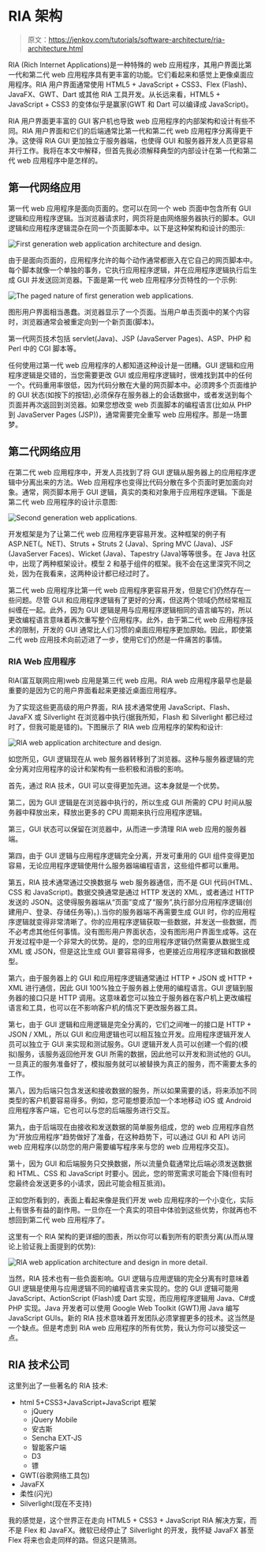 # RIA 架构

> 原文：<https://jenkov.com/tutorials/software-architecture/ria-architecture.html>

RIA (Rich Internet Applications)是一种特殊的 web 应用程序，其用户界面比第一代和第二代 web 应用程序具有更丰富的功能。它们看起来和感觉上更像桌面应用程序。RIA 用户界面通常使用 HTML5 + JavaScript + CSS3、Flex (Flash)、JavaFX、GWT、Dart 或其他 RIA 工具开发。从长远来看，HTML5 + JavaScript + CSS3 的变体似乎是赢家(GWT 和 Dart 可以编译成 JavaScript)。

RIA 用户界面更丰富的 GUI 客户机也导致 web 应用程序的内部架构和设计有些不同。RIA 用户界面和它们的后端通常比第一代和第二代 web 应用程序分离得更干净。这使得 RIA GUI 更加独立于服务器端，也使得 GUI 和服务器开发人员更容易并行工作。我将在本文中解释，但首先我必须解释典型的内部设计在第一代和第二代 web 应用程序中是怎样的。

## 第一代网络应用

第一代 web 应用程序是面向页面的。您可以在同一个 web 页面中包含所有 GUI 逻辑和应用程序逻辑。当浏览器请求时，网页将是由网络服务器执行的脚本。GUI 逻辑和应用程序逻辑混杂在同一个页面脚本中。以下是这种架构和设计的图示:

![First generation web application architecture and design.](img/f8accb51c15ce465211684ed97d173da.png)

由于是面向页面的，应用程序允许的每个动作通常都嵌入在它自己的网页脚本中。每个脚本就像一个单独的事务，它执行应用程序逻辑，并在应用程序逻辑执行后生成 GUI 并发送回浏览器。下面是第一代 web 应用程序分页特性的一个示例:

![The paged nature of first generation web applications.](img/805beaeb225d681bf204bd2bc77a2bc6.png)

图形用户界面相当愚蠢。浏览器显示了一个页面。当用户单击页面中的某个内容时，浏览器通常会被重定向到一个新页面(脚本)。

第一代网页技术包括 servlet(Java)、JSP (JavaServer Pages)、ASP、PHP 和 Perl 中的 CGI 脚本等。

任何使用过第一代 web 应用程序的人都知道这种设计是一团糟。GUI 逻辑和应用程序逻辑是交错的，当您需要更改 GUI 或应用程序逻辑时，很难找到其中的任何一个。代码重用率很低，因为代码分散在大量的网页脚本中。必须跨多个页面维护的 GUI 状态(如按下的按钮),必须保存在服务器上的会话数据中，或者发送到每个页面并再次返回到浏览器。如果您想改变 web 页面脚本的编程语言(比如从 PHP 到 JavaServer Pages (JSP))，通常需要完全重写 web 应用程序。那是一场噩梦。

## 第二代网络应用

在第二代 web 应用程序中，开发人员找到了将 GUI 逻辑从服务器上的应用程序逻辑中分离出来的方法。Web 应用程序也变得比代码分散在多个页面时更加面向对象。通常，网页脚本用于 GUI 逻辑，真实的类和对象用于应用程序逻辑。下面是第二代 web 应用程序的设计示意图:

![Second generation web applications.](img/a269971ebeef13f980c997a9ae9b8442.png)

开发框架是为了让第二代 web 应用程序更容易开发。这种框架的例子有 ASP.NET(。NET)、Struts + Struts 2 (Java)、Spring MVC (Java)、JSF (JavaServer Faces)、Wicket (Java)、Tapestry (Java)等等很多。在 Java 社区中，出现了两种框架设计。模型 2 和基于组件的框架。我不会在这里深究不同之处，因为在我看来，这两种设计都已经过时了。

第二代 web 应用程序比第一代 web 应用程序更容易开发，但是它们仍然存在一些问题。尽管 GUI 和应用程序逻辑有了更好的分离，但这两个领域仍然经常相互纠缠在一起。此外，因为 GUI 逻辑是用与应用程序逻辑相同的语言编写的，所以更改编程语言意味着再次重写整个应用程序。此外，由于第二代 web 应用程序技术的限制，开发的 GUI 通常比人们习惯的桌面应用程序更加原始。因此，即使第二代 web 应用技术向前迈进了一步，使用它们仍然是一件痛苦的事情。

### RIA Web 应用程序

RIA(富互联网应用)web 应用是第三代 web 应用。RIA web 应用程序最早也是最重要的是因为它的用户界面看起来更接近桌面应用程序。

为了实现这些更高级的用户界面，RIA 技术通常使用 JavaScript、Flash、JavaFX 或 Silverlight 在浏览器中执行(据我所知，Flash 和 Silverlight 都已经过时了，但我可能是错的)。下图展示了 RIA web 应用程序的架构和设计:

![RIA web application architecture and design.](img/4765187ea4aa493dd2b828b569c34e61.png)

如您所见，GUI 逻辑现在从 web 服务器转移到了浏览器。这种与服务器逻辑的完全分离对应用程序的设计和架构有一些积极和消极的影响。

首先，通过 RIA 技术，GUI 可以变得更加先进。这本身就是一个优势。

第二，因为 GUI 逻辑是在浏览器中执行的，所以生成 GUI 所需的 CPU 时间从服务器中释放出来，释放出更多的 CPU 周期来执行应用程序逻辑。

第三，GUI 状态可以保留在浏览器中，从而进一步清理 RIA web 应用的服务器端。

第四，由于 GUI 逻辑与应用程序逻辑完全分离，开发可重用的 GUI 组件变得更加容易，无论应用程序逻辑使用什么服务器端编程语言，这些组件都可以重用。

第五，RIA 技术通常通过交换数据与 web 服务器通信，而不是 GUI 代码(HTML、CSS 和 JavaScript)。数据交换通常是通过 HTTP 发送的 XML，或者通过 HTTP 发送的 JSON。这使得服务器端从“页面”变成了“服务”,执行部分应用程序逻辑(创建用户、登录、存储任务等)。).当你的服务器端不再需要生成 GUI 时，你的应用程序逻辑就变得非常清晰了。你的应用程序逻辑获取一些数据，并发送一些数据，而不必考虑其他任何事情。没有图形用户界面状态，没有图形用户界面生成等。这在开发过程中是一个非常大的优势。是的，您的应用程序逻辑仍然需要从数据生成 XML 或 JSON，但是这比生成 GUI 要容易得多，也更接近应用程序逻辑和数据模型。

第六，由于服务器上的 GUI 和应用程序逻辑通常通过 HTTP + JSON 或 HTTP + XML 进行通信，因此 GUI 100%独立于服务器上使用的编程语言。GUI 逻辑到服务器的接口只是 HTTP 调用。这意味着您可以独立于服务器在客户机上更改编程语言和工具，也可以在不影响客户机的情况下更改服务器工具。

第七，由于 GUI 逻辑和应用逻辑是完全分离的，它们之间唯一的接口是 HTTP + JSON / XML，所以 GUI 和应用逻辑也可以相互独立开发。应用程序逻辑开发人员可以独立于 GUI 来实现和测试服务。GUI 逻辑开发人员可以创建一个假的(模拟)服务，该服务返回他开发 GUI 所需的数据，因此他可以开发和测试他的 GUI。一旦真正的服务准备好了，模拟服务就可以被替换为真正的服务，而不需要太多的工作。

第八，因为后端只包含发送和接收数据的服务，所以如果需要的话，将来添加不同类型的客户机要容易得多。例如，您可能想要添加一个本地移动 iOS 或 Android 应用程序客户端，它也可以与您的后端服务进行交互。

第九，由于后端现在由接收和发送数据的简单服务组成，您的 web 应用程序自然为“开放应用程序”趋势做好了准备，在这种趋势下，可以通过 GUI 和 API 访问 web 应用程序(以防您的用户需要编写程序来与您的 web 应用程序交互)。

第十，因为 GUI 和后端服务只交换数据，所以流量负载通常比后端必须发送数据和 HTML、CSS 和 JavaScript 时要小。因此，您的带宽需求可能会下降(但有时您最终会发送更多的小请求，因此可能会相互抵消)。

正如您所看到的，表面上看起来像是我们开发 web 应用程序的一个小变化，实际上有很多有益的副作用。一旦你在一个真实的项目中体验到这些优势，你就再也不想回到第二代 web 应用程序了。

这里有一个 RIA 架构的更详细的图表，所以你可以看到所有的职责分离(从而从理论上验证我上面提到的优势):

![RIA web application architecture and design in more detail.](img/1d1029c9d4809d384eabef82efc5094f.png)

当然，RIA 技术也有一些负面影响。GUI 逻辑与应用逻辑的完全分离有时意味着 GUI 逻辑是使用与应用逻辑不同的编程语言来实现的。您的 GUI 逻辑可能用 JavaScript、ActionScript (Flash)或 Dart 实现，而应用程序逻辑用 Java、C#或 PHP 实现。Java 开发者可以使用 Google Web Toolkit (GWT)用 Java 编写 JavaScript GUIs。新的 RIA 技术意味着开发团队必须掌握更多的技术。这当然是一个缺点。但是考虑到 RIA web 应用程序的所有优势，我认为你可以接受这一点。

## RIA 技术公司

这里列出了一些著名的 RIA 技术:

*   html 5+CSS3+JavaScript+JavaScript 框架
    *   jQuery
    *   jQuery Mobile
    *   安古斯
    *   Sencha EXT-JS
    *   智能客户端
    *   D3
    *   镖
*   GWT(谷歌网络工具包)
*   JavaFX
*   柔性(闪光)
*   Silverlight(现在不支持)

我的感觉是，这个世界正在走向 HTML5 + CSS3 + JavaScript RIA 解决方案，而不是 Flex 和 JavaFX。微软已经停止了 Silverlight 的开发，我怀疑 JavaFX 甚至 Flex 将来也会走同样的路。但这只是猜测。